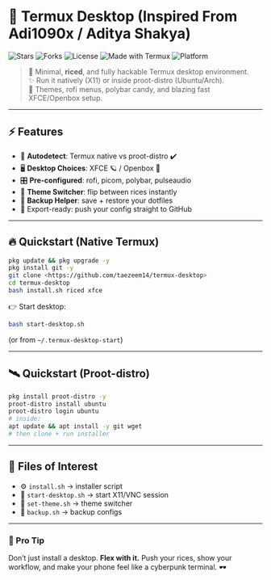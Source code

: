 # 🌌 Termux Desktop (Inspired From Adi1090x / Aditya Shakya)
![Stars](https://img.shields.io/github/stars/taezeem14/termux-desktop?style=for-the-badge\&logo=github\&color=blue)
![Forks](https://img.shields.io/github/forks/taezeem14/termux-desktop?style=for-the-badge\&logo=github\&color=purple)
![License](https://img.shields.io/github/license/taezeem14/termux-desktop?style=for-the-badge\&logo=opensourceinitiative\&color=green)
![Made with Termux](https://img.shields.io/badge/Made%20with-Termux-black?style=for-the-badge\&logo=android\&color=teal)
![Platform](https://img.shields.io/badge/Platform-Android-orange?style=for-the-badge\&logo=android)

> 🚀 Minimal, **riced**, and fully hackable Termux desktop environment. <br>
> ✨ Run it natively (X11) or inside proot-distro (Ubuntu/Arch). <br>
> 🎨 Themes, rofi menus, polybar candy, and blazing fast XFCE/Openbox setup.

---

## ⚡ Features

* 🧠 **Autodetect**: Termux native vs proot-distro ✔️
* 🖥️ **Desktop Choices**: XFCE 🪐 / Openbox 🌌
* 🎛️ **Pre-configured**: rofi, picom, polybar, pulseaudio
* 🎨 **Theme Switcher**: flip between rices instantly
* 💾 **Backup Helper**: save + restore your dotfiles
* 🔮 Export-ready: push your config straight to GitHub

---

## 🔥 Quickstart (Native Termux)

```bash
pkg update && pkg upgrade -y
pkg install git -y
git clone <https://github.com/taezeem14/termux-desktop>
cd termux-desktop
bash install.sh riced xfce
```

👉 Start desktop:

```bash
bash start-desktop.sh
```

(or from `~/.termux-desktop-start`)

---

## 🛰️ Quickstart (Proot-distro)

```bash
pkg install proot-distro -y
proot-distro install ubuntu
proot-distro login ubuntu
# inside:
apt update && apt install -y git wget
# then clone + run installer
```

---

## 📂 Files of Interest

* ⚙️ `install.sh` → installer script
* 🚀 `start-desktop.sh` → start X11/VNC session
* 🎨 `set-theme.sh` → theme switcher
* 💾 `backup.sh` → backup configs

---


### 🌟 Pro Tip

Don’t just install a desktop. **Flex with it.** Push your rices, show your workflow, and make your phone feel like a cyberpunk terminal. 🕶️

